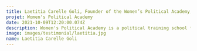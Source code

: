 ```yaml
---
title: Laetitia Carelle Goli, Founder of the Women’s Political Academy, Côte d’Ivoire
projet: Women's Political Academy
date: 2021-10-09T12:20:00.074Z
description: Women's Political Academy is a political training school for women from civil and political society. For 3 months, they are trained in political science and citizenship. With the women's political academy, they become agents of change in their community.The academy involves the next editions of the teenagers with the project of political vacations. In the long run, the goal is to start the political awakening of women earlier.
image: images/testimonial/laetitia.jpg
name: Laetitia Carelle Goli
---
```

